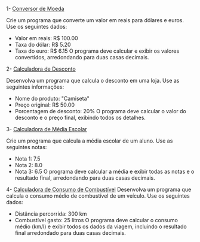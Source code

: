 1- [Conversor de Moeda](https://github.com/Miguel03706/atividade-nuvem-2/blob/main/conversor_moeda.py)

Crie um programa que converte um valor em reais para dólares e euros. Use os seguintes dados:

* Valor em reais: R$ 100.00
* Taxa do dólar: R$ 5.20
* Taxa do euro: R$ 6.15
O programa deve calcular e exibir os valores convertidos, arredondando para duas casas decimais.

2- [Calculadora de Desconto](https://github.com/Miguel03706/atividade-nuvem-2/blob/main/calculadora_desconto.py)

Desenvolva um programa que calcula o desconto em uma loja. Use as seguintes informações:

* Nome do produto: "Camiseta"
* Preço original: R$ 50.00
* Porcentagem de desconto: 20%
O programa deve calcular o valor do desconto e o preço final, exibindo todos os detalhes.

3- [Calculadora de Média Escolar](https://github.com/Miguel03706/atividade-nuvem-2/blob/main/calculadora_media.py)

Crie um programa que calcula a média escolar de um aluno. Use as seguintes notas:

* Nota 1: 7.5
* Nota 2: 8.0
* Nota 3: 6.5
O programa deve calcular a média e exibir todas as notas e o resultado final, arredondando para duas casas decimais.

4- [Calculadora de Consumo de Combustível](https://github.com/Miguel03706/atividade-nuvem-2/blob/main/calculadora_combustivel.py)
Desenvolva um programa que calcula o consumo médio de combustível de um veículo. Use os seguintes dados:

* Distância percorrida: 300 km
* Combustível gasto: 25 litros
O programa deve calcular o consumo médio (km/l) e exibir todos os dados da viagem, incluindo o resultado final arredondado para duas casas decimais.
